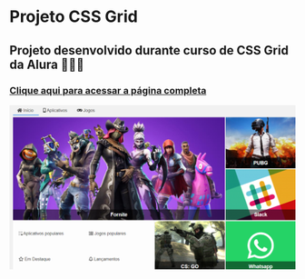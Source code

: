 # Projeto CSS Grid

## Projeto desenvolvido durante curso de CSS Grid da Alura 👩🏽‍💻

### [Clique aqui para acessar a página completa](https://letsle.github.io/Projeto-CSS-Grid/)


![preview](./assets/img/projeto.png)
